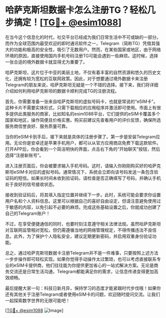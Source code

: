# 哈萨克斯坦数据卡怎么注册TG？轻松几步搞定！[[TG💪+ @esim1088](https://t.me/s/esim1088)]

在当今这个信息化的时代，社交平台已经成为我们日常生活中不可或缺的一部分。而作为全球范围内最受欢迎的即时通讯软件之一，Telegram（简称TG）凭借其强大的功能和极高的安全性，吸引了无数用户。然而，在某些国家或地区，由于网络环境的原因，直接使用国内手机号码注册TG可能会遇到一些麻烦。这时候，选择一张合适的境外数据卡就显得尤为重要了。

哈萨克斯坦，这片位于中亚的美丽土地，不仅有着丰富的自然资源和悠久的历史文化，还拥有较为宽松的互联网政策。因此，对于想要通过境外数据卡来注册Telegram的朋友来说，哈萨克斯坦无疑是一个不错的选择。接下来，我们将详细介绍如何利用哈萨克斯坦的数据卡顺利完成TG的注册流程。

首先，你需要准备一张来自哈萨克斯坦的虚拟号码卡，也就是常说的“eSIM卡”。这种卡片不需要实体形式，只需下载相应的应用程序并激活即可使用。市面上有很多提供此类服务的商家，比如知名的esim1088平台，它们提供的eSIM卡覆盖多个国家和地区，操作简便且价格实惠。购买前建议先查看用户的评价反馈，确保所选服务商信誉良好、服务质量可靠。

当你的eSIM卡到手后，接下来就是具体的注册步骤了。第一步是安装Telegram应用。无论你是安卓还是苹果手机用户，都可以从官方应用商店免费下载这款软件。打开APP后，你会看到一个简洁明快的界面，点击右下角的“开始聊天”按钮，然后选择“注册新账号”。

进入注册页面后，你会被要求输入手机号码。这时，请输入你刚刚购买好的哈萨克斯坦eSIM卡对应的虚拟号码。通常情况下，系统会立即向该号码发送一条包含验证码的短信。如果长时间未收到验证码，请检查是否正确填写了号码，并确认手机处于良好的信号接收状态。

接收到验证码后，将其填入指定位置并继续下一步。此时，系统可能会要求你设置用户名和个人资料信息。这里可以根据自己的喜好自由设定，但请注意避免使用过于敏感的内容，以免引起不必要的麻烦。完成这些基础设置之后，你就成功创建了自己的Telegram账户！

不过，在享受便捷通信的同时，也要时刻注意遵守相关法律法规。虽然哈萨克斯坦对互联网监管相对宽松，但仍需遵循当地的网络管理规定，不得传播违法不良信息。此外，为了保护个人隐私安全，建议定期更新密码，并启用双重身份验证功能。

总之，通过哈萨克斯坦数据卡注册Telegram并不是一件难事，只要按照上述方法一步步操作即可轻松实现。如果你觉得手动操作太过繁琐，也可以考虑直接联系专业的eSIM卡提供商，他们往往能为你提供更加省心的一站式解决方案。无论是商务交流还是日常生活沟通，Telegram都能满足你的需求，让信息传递变得更加高效顺畅。

最后提醒大家一句：科技日新月异，保持学习的态度才能紧跟时代步伐哦！如果你还有其他关于注册Telegram或者使用eSIM卡的问题，欢迎随时提问交流。让我们一起探索数字世界的无限可能吧！

[[TG💪+ @esim1088](https://t.me/s/esim1088) ![Image](https://i.postimg.cc/4NQfJmqS/Snipaste-2025-05-13-00-14-12.png)]